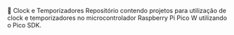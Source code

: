 📁 Clock e Temporizadores
Repositório contendo projetos para utilização de clock e temporizadores no microcontrolador Raspberry Pi Pico W utilizando o Pico SDK.
